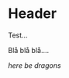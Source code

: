 <!-- TITLE: More Test -->
<!-- SUBTITLE: A quick summary of More Test -->

# Header

<div class="alert alert-success">
Test... 
</div>


Blå blå blå.... 


<div class="warning">
<em>here be dragons</em>
</div>
